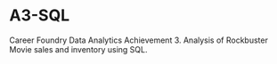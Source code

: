 # A3-SQL
Career Foundry Data Analytics Achievement 3. Analysis of Rockbuster Movie sales and inventory using SQL.
